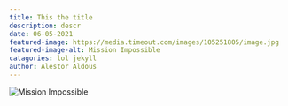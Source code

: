 ```yaml
---
title: This the title
description: descr
date: 06-05-2021
featured-image: https://media.timeout.com/images/105251805/image.jpg
featured-image-alt: Mission Impossible
catagories: lol jekyll
author: Alestor Aldous
--- 
```

![Mission Impossible](https://media.timeout.com/images/105251805/image.jpg)